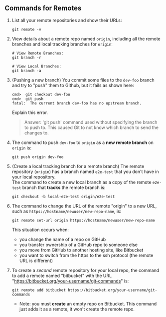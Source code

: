 ## Commands for Remotes

1. List all your remote repositories and show their URLs:
   ```
   git remote -v
   ```
2. View details about a remote repo named `origin`, including all the remote branches and local tracking branches for `origin`:

   ```
   # View Remote Branches:
   git branch -r
   
   # View Local Branches:
   git branch -a
   ```

3. (Pushing a new branch) You commit some files to the `dev-foo` branch and try to "push" them to Github, but it fails as shown here:

   ```
   cmd>  git checkout dev-foo
   cmd>  git push
   fatal:  The current branch dev-foo has no upstream branch. 
   ```
   Explain this error.
   > Answer: 'git push' command used without specifying the branch to push to.
   This caused Git to not know which branch to send the changes to.
   
4. The command to push `dev-foo` to `origin` as a **new remote branch** on `origin` is:
   ```
   git push origin dev-foo
   ```

5. (Create a local tracking branch for a remote branch) The remote repository (`origin`) has a branch named `e2e-test` that you don't have in your local repository.   
   The command to create a new local branch as a copy of the remote `e2e-test` branch that **tracks** the remote branch is:
   ```
   git checkout -b local-e2e-test origin/e2e-test
   ```

6. The command to change the URL of the remote "origin" to a new URL, such as `https://hostname/newuser/new-repo-name`, is:
   ```
   git remote set-url origin https://hostname/newuser/new-repo-name
   ```
   This situation occurs when:
   - you change the name of a repo on GitHub
   - you transfer ownership of a GitHub repo to someone else
   - you move from GitHub to another hosting site, like Bitbucket
   - you want to switch from the https to the ssh protocol (the remote URL is different)
   
7. To create a *second* remote repository for your local repo, the command to add a remote named "bitbucket" with the URL "https://bitbucket.org/your-username/git-commands" is:
   ```
   git remote add bitbucket https://bitbucket.org/your-username/git-commands
   ```
   - Note: you must **create** an empty repo on Bitbucket. This command just adds it as a remote, it won't create the remote repo.
